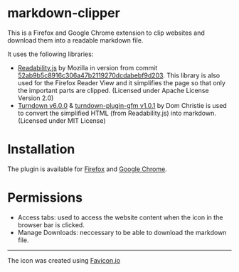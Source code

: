 # markdown-clipper

This is a Firefox and Google Chrome extension to clip websites and download them into a readable markdown file.

It uses the following libraries:
- [Readability.js](https://github.com/mozilla/readability) by Mozilla in version from commit [52ab9b5c8916c306a47b2119270dcdabebf9d203](https://github.com/mozilla/readability/commit/52ab9b5c8916c306a47b2119270dcdabebf9d203). This library is also used for the Firefox Reader View and it simplifies the page so that only the important parts are clipped. (Licensed under Apache License Version 2.0)
- [Turndown v6.0.0](https://github.com/domchristie/turndown) & [turndown-plugin-gfm v1.0.1](https://github.com/domchristie/turndown-plugin-gfm) by Dom Christie  is used to convert the simplified HTML (from Readability.js) into markdown. (Licensed under MIT License)

# Installation
The plugin is available for [Firefox](https://addons.mozilla.org/de/firefox/addon/markdown-clipper/) and [Google Chrome](https://chrome.google.com/webstore/detail/markdown-clipper/cjedbglnccaioiolemnfhjncicchinao).

# Permissions
- Access tabs: used to access the website content when the icon in the browser bar is clicked.
- Manage Downloads: neccessary to be able to download the markdown file.

--- 
The icon was created using [Favicon.io](https://favicon.io)
